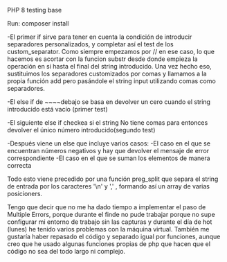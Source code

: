 PHP 8 testing base

Run: composer install

-El primer if sirve para tener en cuenta la condición de introducir separadores personalizados, y completar así el test de los custom_separator.
Como siempre empezamos por // en ese caso, lo que hacemos es acortar con la funcion substr desde donde empieza la operación en si hasta el final del string introducido.
Una vez hecho eso, sustituimos los separadores customizados por comas y llamamos a la propia función add pero pasándole el string input utilizando comas como separadores.

-El else if de ~~~~debajo se basa en devolver un cero cuando el string introducido está vacío (primer test)

-El siguiente else if checkea si el string No tiene comas para entonces devolver el único número introducido(segundo test)

-Después viene un else que incluye varios casos:
    -El caso en el que se encuentran números negativos y hay que devolver el mensaje de error correspondiente
    -El caso en el que se suman los elementos de manera correcta

Todo esto viene precedido por una función preg_split que separa el string de entrada por los caracteres '\n' y ',' , formando así un array de varias posicioners.

Tengo que decir que no me ha dado tiempo a implementar el paso de Multiple Errors, porque durante el finde no pude trabajar porque no supe configurar mi entorno de trabajo sin las capturas y durante el día de hot (lunes) he tenido varios problemas con la máquina virtual.
También me gustaría haber repasado el código y separado igual por funciones, aunque creo que he usado algunas funciones propias de php que hacen que el código no sea del todo largo ni complejo.
